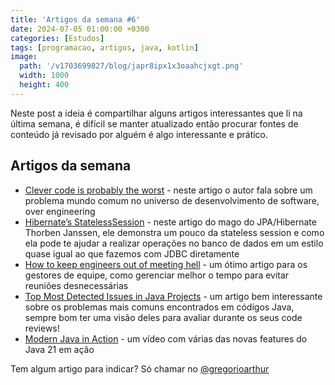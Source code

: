 ```yaml
---
title: 'Artigos da semana #6'
date: 2024-07-05 01:00:00 +0300
categories: [Estudos]
tags: [programacao, artigos, java, kotlin]
image:
  path: '/v1703699827/blog/japr8ipx1x3oaahcjxgt.png'
  width: 1000
  height: 400
---
```


Neste post a ideia é compartilhar alguns artigos interessantes que li na última semana, é difícil se manter atualizado
então procurar fontes de conteúdo já revisado por alguém é algo interessante e prático.

## Artigos da semana

- [Clever code is probably the worst](https://read.engineerscodex.com/p/clever-code-is-probably-the-worst) - neste artigo o autor fala sobre um problema mundo comum no universo de desenvolvimento de software, over engineering
- [Hibernate’s StatelessSession](https://thorben-janssen.com/hibernates-statelesssession/) - neste artigo do mago do JPA/Hibernate Thorben Janssen, ele demonstra um pouco da stateless session e como ela pode te ajudar a realizar operações no banco de dados em um estilo quase igual ao que fazemos com JDBC diretamente
- [How to keep engineers out of meeting hell](https://morethancoding.com/2024/02/16/how-to-keep-engineers-out-of-meeting-hell/) - um ótimo artigo para os gestores de equipe, como gerenciar melhor o tempo para evitar reuniões desnecessárias
- [Top Most Detected Issues in Java Projects](https://foojay.io/today/top-most-detected-issues-in-java-projects/) - um artigo bem interessante sobre os problemas mais comuns encontrados em códigos Java, sempre bom ter uma visão deles para avaliar durante os seus code reviews!
- [Modern Java in Action](https://inside.java/2024/03/09/jfokus-modern-java-action/) - um vídeo com várias das novas features do Java 21 em ação

Tem algum artigo para indicar? Só chamar no [@gregorioarthur](https://twitter.com/gregorioarthur)


